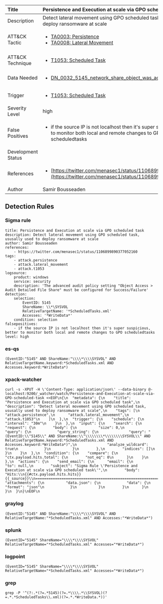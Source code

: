 | Title                | Persistence and Execution at scale via GPO scheduled task                                                                                                                                                 |
|:---------------------|:------------------------------------------------------------------------------------------------------------------------------------------------------------|
| Description          | Detect lateral movement using GPO scheduled task, ususally used to deploy ransomware at scale                                                                                                                                           |
| ATT&amp;CK Tactic    | <ul><li>[TA0003: Persistence](https://attack.mitre.org/tactics/TA0003)</li><li>[TA0008: Lateral Movement](https://attack.mitre.org/tactics/TA0008)</li></ul>  |
| ATT&amp;CK Technique | <ul><li>[T1053: Scheduled Task](https://attack.mitre.org/techniques/T1053)</li></ul>                             |
| Data Needed          | <ul><li>[DN_0032_5145_network_share_object_was_accessed_detailed](../Data_Needed/DN_0032_5145_network_share_object_was_accessed_detailed.md)</li></ul>                                                         |
| Trigger              | <ul><li>[T1053: Scheduled Task](../Triggers/T1053.md)</li></ul>  |
| Severity Level       | high                                                                                                                                                 |
| False Positives      | <ul><li>if the source IP is not localhost then it's super suspicious, better to monitor both local and remote changes to GPO scheduledtasks</li></ul>                                                                  |
| Development Status   |                                                                                                                                                 |
| References           | <ul><li>[https://twitter.com/menasec1/status/1106899890377052160](https://twitter.com/menasec1/status/1106899890377052160)</li></ul>                                                          |
| Author               | Samir Bousseaden                                                                                                                                                |


## Detection Rules

### Sigma rule

```
title: Persistence and Execution at scale via GPO scheduled task
description: Detect lateral movement using GPO scheduled task, ususally used to deploy ransomware at scale
author: Samir Bousseaden
references:
    - https://twitter.com/menasec1/status/1106899890377052160
tags:
    - attack.persistence
    - attack.lateral_movement
    - attack.t1053
logsource:
    product: windows
    service: security
    description: 'The advanced audit policy setting "Object Access > Audit Detailed File Share" must be configured for Success/Failure'
detection:
    selection:
        EventID: 5145
        ShareName: \\*\SYSVOL
        RelativeTargetName: '*ScheduledTasks.xml'
        Accesses: '*WriteData*'
    condition: selection
falsepositives: 
    - if the source IP is not localhost then it's super suspicious, better to monitor both local and remote changes to GPO scheduledtasks
level: high

```





### es-qs
    
```
(EventID:"5145" AND ShareName:"\\\\*\\\\SYSVOL" AND RelativeTargetName.keyword:*ScheduledTasks.xml AND Accesses.keyword:*WriteData*)
```


### xpack-watcher
    
```
curl -s -XPUT -H \'Content-Type: application/json\' --data-binary @- localhost:9200/_watcher/watch/Persistence-and-Execution-at-scale-via-GPO-scheduled-task <<EOF\n{\n  "metadata": {\n    "title": "Persistence and Execution at scale via GPO scheduled task",\n    "description": "Detect lateral movement using GPO scheduled task, ususally used to deploy ransomware at scale",\n    "tags": [\n      "attack.persistence",\n      "attack.lateral_movement",\n      "attack.t1053"\n    ]\n  },\n  "trigger": {\n    "schedule": {\n      "interval": "30m"\n    }\n  },\n  "input": {\n    "search": {\n      "request": {\n        "body": {\n          "size": 0,\n          "query": {\n            "query_string": {\n              "query": "(EventID:\\"5145\\" AND ShareName:\\"\\\\\\\\*\\\\\\\\SYSVOL\\" AND RelativeTargetName.keyword:*ScheduledTasks.xml AND Accesses.keyword:*WriteData*)",\n              "analyze_wildcard": true\n            }\n          }\n        },\n        "indices": []\n      }\n    }\n  },\n  "condition": {\n    "compare": {\n      "ctx.payload.hits.total": {\n        "not_eq": 0\n      }\n    }\n  },\n  "actions": {\n    "send_email": {\n      "email": {\n        "to": null,\n        "subject": "Sigma Rule \'Persistence and Execution at scale via GPO scheduled task\'",\n        "body": "Hits:\\n{{#ctx.payload.hits.hits}}{{_source}}\\n================================================================================\\n{{/ctx.payload.hits.hits}}",\n        "attachments": {\n          "data.json": {\n            "data": {\n              "format": "json"\n            }\n          }\n        }\n      }\n    }\n  }\n}\nEOF\n
```


### graylog
    
```
(EventID:"5145" AND ShareName:"\\\\*\\\\SYSVOL" AND RelativeTargetName:"*ScheduledTasks.xml" AND Accesses:"*WriteData*")
```


### splunk
    
```
(EventID="5145" ShareName="\\\\*\\\\SYSVOL" RelativeTargetName="*ScheduledTasks.xml" Accesses="*WriteData*")
```


### logpoint
    
```
(EventID="5145" ShareName="\\\\*\\\\SYSVOL" RelativeTargetName="*ScheduledTasks.xml" Accesses="*WriteData*")
```


### grep
    
```
grep -P '^(?:.*(?=.*5145)(?=.*\\\\.*\\SYSVOL)(?=.*.*ScheduledTasks\\.xml)(?=.*.*WriteData.*))'
```



